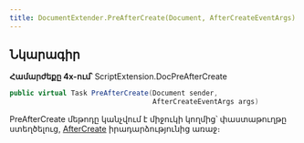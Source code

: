 ```yaml
---
title: DocumentExtender.PreAfterCreate(Document, AfterCreateEventArgs) մեթոդ
---
```


## Նկարագիր

**Համարժեքը 4x-ում՝** ScriptExtension.DocPreAfterCreate

```c#
public virtual Task PreAfterCreate(Document sender, 
                                   AfterCreateEventArgs args)
```

PreAfterCreate մեթոդը կանչվում է միջուկի կողմից՝ փաստաթուղթը ստեղծելուց, [AfterCreate](https://armsoft.github.io/as4x-docs/HTM/ProgrGuide/ScriptProcs/AfterCreate.html) իրադարձությունից առաջ։

